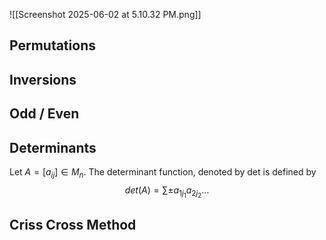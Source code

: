 
![[Screenshot 2025-06-02 at 5.10.32 PM.png]]
## Permutations

## Inversions

## Odd / Even

## Determinants
Let $A=\left[a_{ij}\right]\in M_n$. The determinant function, denoted by $\text{det}$ is defined by
$$det(A)=\sum{\pm}a_{1j_{1}}a_{2j_{2}}\dots$$


## Criss Cross Method

